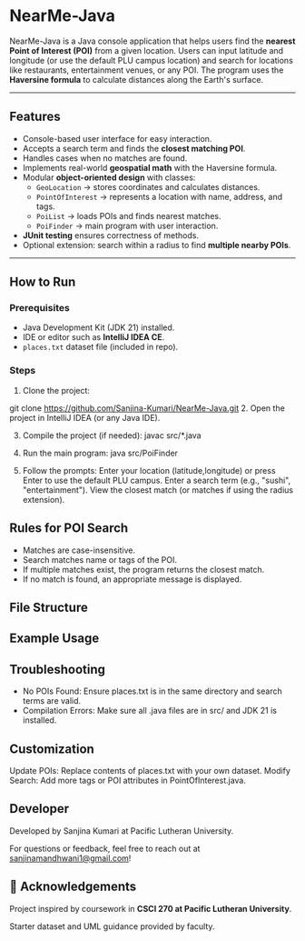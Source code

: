 # NearMe-Java

NearMe-Java is a Java console application that helps users find the **nearest Point of Interest (POI)** from a given location. Users can input latitude and longitude (or use the default PLU campus location) and search for locations like restaurants, entertainment venues, or any POI. The program uses the **Haversine formula** to calculate distances along the Earth's surface.

---

## Features

- Console-based user interface for easy interaction.  
- Accepts a search term and finds the **closest matching POI**.  
- Handles cases when no matches are found.  
- Implements real-world **geospatial math** with the Haversine formula.  
- Modular **object-oriented design** with classes:
  - `GeoLocation` → stores coordinates and calculates distances.  
  - `PointOfInterest` → represents a location with name, address, and tags.  
  - `PoiList` → loads POIs and finds nearest matches.  
  - `PoiFinder` → main program with user interaction.  
- **JUnit testing** ensures correctness of methods.  
- Optional extension: search within a radius to find **multiple nearby POIs**.

---

## How to Run

### Prerequisites

- Java Development Kit (JDK 21) installed.  
- IDE or editor such as **IntelliJ IDEA CE**.  
- `places.txt` dataset file (included in repo).  

### Steps

  1. Clone the project:


  git clone https://github.com/Sanjina-Kumari/NearMe-Java.git
  2. Open the project in IntelliJ IDEA (or any Java IDE).

  3. Compile the project (if needed):
  javac src/*.java

  4. Run the main program:
  java src/PoiFinder

  5. Follow the prompts:
  Enter your location (latitude,longitude) or press Enter to use the default PLU campus.
  Enter a search term (e.g., "sushi", "entertainment").
  View the closest match (or matches if using the radius extension).

## Rules for POI Search
 - Matches are case-insensitive.
 - Search matches name or tags of the POI.
 - If multiple matches exist, the program returns the closest match.
 - If no match is found, an appropriate message is displayed.

## File Structure

 
  
## Example Usage



## Troubleshooting
  - No POIs Found: Ensure places.txt is in the same directory and search terms are valid.
  - Compilation Errors: Make sure all .java files are in src/ and JDK 21 is installed.


## Customization
 Update POIs: Replace contents of places.txt with your own dataset.
 Modify Search: Add more tags or POI attributes in PointOfInterest.java.

## Developer
  Developed by Sanjina Kumari at Pacific Lutheran University.
 
  For questions or feedback, feel free to reach out at sanjinamandhwani1@gmail.com!

## 📜 Acknowledgements
Project inspired by coursework in **CSCI 270 at Pacific Lutheran University**.  

Starter dataset and UML guidance provided by faculty.  


